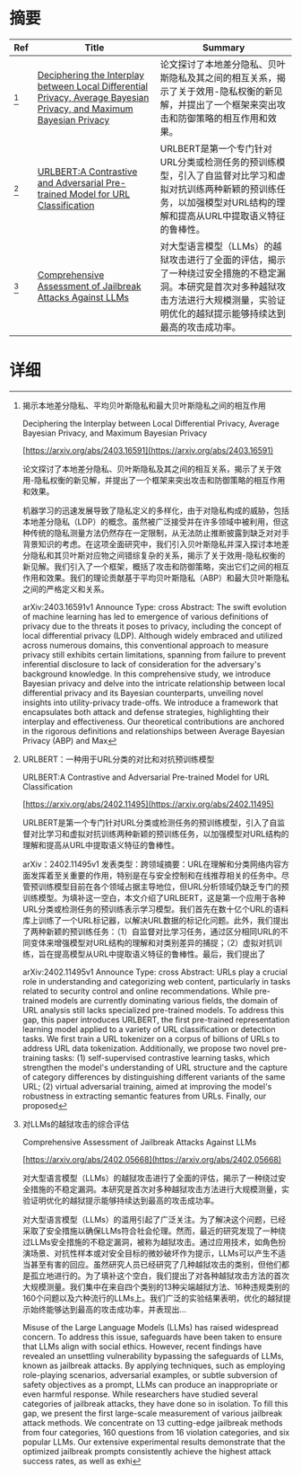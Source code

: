 # 摘要

| Ref | Title | Summary |
| --- | --- | --- |
| [^1] | [Deciphering the Interplay between Local Differential Privacy, Average Bayesian Privacy, and Maximum Bayesian Privacy](https://arxiv.org/abs/2403.16591) | 论文探讨了本地差分隐私、贝叶斯隐私及其之间的相互关系，揭示了关于效用-隐私权衡的新见解，并提出了一个框架来突出攻击和防御策略的相互作用和效果。 |
| [^2] | [URLBERT:A Contrastive and Adversarial Pre-trained Model for URL Classification](https://arxiv.org/abs/2402.11495) | URLBERT是第一个专门针对URL分类或检测任务的预训练模型，引入了自监督对比学习和虚拟对抗训练两种新颖的预训练任务，以加强模型对URL结构的理解和提高从URL中提取语义特征的鲁棒性。 |
| [^3] | [Comprehensive Assessment of Jailbreak Attacks Against LLMs](https://arxiv.org/abs/2402.05668) | 对大型语言模型（LLMs）的越狱攻击进行了全面的评估，揭示了一种绕过安全措施的不稳定漏洞。本研究是首次对多种越狱攻击方法进行大规模测量，实验证明优化的越狱提示能够持续达到最高的攻击成功率。 |

# 详细

[^1]: 揭示本地差分隐私、平均贝叶斯隐私和最大贝叶斯隐私之间的相互作用

    Deciphering the Interplay between Local Differential Privacy, Average Bayesian Privacy, and Maximum Bayesian Privacy

    [https://arxiv.org/abs/2403.16591](https://arxiv.org/abs/2403.16591)

    论文探讨了本地差分隐私、贝叶斯隐私及其之间的相互关系，揭示了关于效用-隐私权衡的新见解，并提出了一个框架来突出攻击和防御策略的相互作用和效果。

    

    机器学习的迅速发展导致了隐私定义的多样化，由于对隐私构成的威胁，包括本地差分隐私（LDP）的概念。虽然被广泛接受并在许多领域中被利用，但这种传统的隐私测量方法仍然存在一定限制，从无法防止推断披露到缺乏对对手背景知识的考虑。在这项全面研究中，我们引入贝叶斯隐私并深入探讨本地差分隐私和其贝叶斯对应物之间错综复杂的关系，揭示了关于效用-隐私权衡的新见解。我们引入了一个框架，概括了攻击和防御策略，突出它们之间的相互作用和效果。我们的理论贡献基于平均贝叶斯隐私（ABP）和最大贝叶斯隐私之间的严格定义和关系。

    arXiv:2403.16591v1 Announce Type: cross  Abstract: The swift evolution of machine learning has led to emergence of various definitions of privacy due to the threats it poses to privacy, including the concept of local differential privacy (LDP). Although widely embraced and utilized across numerous domains, this conventional approach to measure privacy still exhibits certain limitations, spanning from failure to prevent inferential disclosure to lack of consideration for the adversary's background knowledge. In this comprehensive study, we introduce Bayesian privacy and delve into the intricate relationship between local differential privacy and its Bayesian counterparts, unveiling novel insights into utility-privacy trade-offs. We introduce a framework that encapsulates both attack and defense strategies, highlighting their interplay and effectiveness. Our theoretical contributions are anchored in the rigorous definitions and relationships between Average Bayesian Privacy (ABP) and Max
    
[^2]: URLBERT：一种用于URL分类的对比和对抗预训练模型

    URLBERT:A Contrastive and Adversarial Pre-trained Model for URL Classification

    [https://arxiv.org/abs/2402.11495](https://arxiv.org/abs/2402.11495)

    URLBERT是第一个专门针对URL分类或检测任务的预训练模型，引入了自监督对比学习和虚拟对抗训练两种新颖的预训练任务，以加强模型对URL结构的理解和提高从URL中提取语义特征的鲁棒性。

    

    arXiv：2402.11495v1 发表类型：跨领域摘要：URL在理解和分类网络内容方面发挥着至关重要的作用，特别是在与安全控制和在线推荐相关的任务中。尽管预训练模型目前在各个领域占据主导地位，但URL分析领域仍缺乏专门的预训练模型。为填补这一空白，本文介绍了URLBERT，这是第一个应用于各种URL分类或检测任务的预训练表示学习模型。我们首先在数十亿个URL的语料库上训练了一个URL标记器，以解决URL数据的标记化问题。此外，我们提出了两种新颖的预训练任务：（1）自监督对比学习任务，通过区分相同URL的不同变体来增强模型对URL结构的理解和对类别差异的捕捉；（2）虚拟对抗训练，旨在提高模型从URL中提取语义特征的鲁棒性。最后，我们提出了

    arXiv:2402.11495v1 Announce Type: cross  Abstract: URLs play a crucial role in understanding and categorizing web content, particularly in tasks related to security control and online recommendations. While pre-trained models are currently dominating various fields, the domain of URL analysis still lacks specialized pre-trained models. To address this gap, this paper introduces URLBERT, the first pre-trained representation learning model applied to a variety of URL classification or detection tasks. We first train a URL tokenizer on a corpus of billions of URLs to address URL data tokenization. Additionally, we propose two novel pre-training tasks: (1) self-supervised contrastive learning tasks, which strengthen the model's understanding of URL structure and the capture of category differences by distinguishing different variants of the same URL; (2) virtual adversarial training, aimed at improving the model's robustness in extracting semantic features from URLs. Finally, our proposed 
    
[^3]: 对LLMs的越狱攻击的综合评估

    Comprehensive Assessment of Jailbreak Attacks Against LLMs

    [https://arxiv.org/abs/2402.05668](https://arxiv.org/abs/2402.05668)

    对大型语言模型（LLMs）的越狱攻击进行了全面的评估，揭示了一种绕过安全措施的不稳定漏洞。本研究是首次对多种越狱攻击方法进行大规模测量，实验证明优化的越狱提示能够持续达到最高的攻击成功率。

    

    对大型语言模型（LLMs）的滥用引起了广泛关注。为了解决这个问题，已经采取了安全措施以确保LLMs符合社会伦理。然而，最近的研究发现了一种绕过LLMs安全措施的不稳定漏洞，被称为越狱攻击。通过应用技术，如角色扮演场景、对抗性样本或对安全目标的微妙破坏作为提示，LLMs可以产生不适当甚至有害的回应。虽然研究人员已经研究了几种越狱攻击的类别，但他们都是孤立地进行的。为了填补这个空白，我们提出了对各种越狱攻击方法的首次大规模测量。我们集中在来自四个类别的13种尖端越狱方法、16种违规类别的160个问题以及六种流行的LLMs上。我们广泛的实验结果表明，优化的越狱提示始终能够达到最高的攻击成功率，并表现出...

    Misuse of the Large Language Models (LLMs) has raised widespread concern. To address this issue, safeguards have been taken to ensure that LLMs align with social ethics. However, recent findings have revealed an unsettling vulnerability bypassing the safeguards of LLMs, known as jailbreak attacks. By applying techniques, such as employing role-playing scenarios, adversarial examples, or subtle subversion of safety objectives as a prompt, LLMs can produce an inappropriate or even harmful response. While researchers have studied several categories of jailbreak attacks, they have done so in isolation. To fill this gap, we present the first large-scale measurement of various jailbreak attack methods. We concentrate on 13 cutting-edge jailbreak methods from four categories, 160 questions from 16 violation categories, and six popular LLMs. Our extensive experimental results demonstrate that the optimized jailbreak prompts consistently achieve the highest attack success rates, as well as exhi
    

